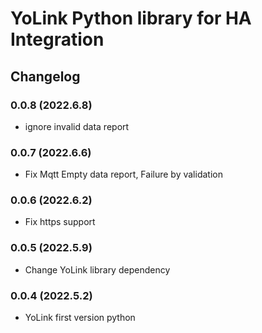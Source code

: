 # YoLink Python library for HA Integration

## Changelog

### 0.0.8 (2022.6.8)

* ignore invalid data report

### 0.0.7 (2022.6.6)

* Fix Mqtt Empty data report, Failure by validation

### 0.0.6 (2022.6.2)

* Fix https support

### 0.0.5 (2022.5.9)

* Change YoLink library dependency

### 0.0.4 (2022.5.2)

* YoLink first version python
